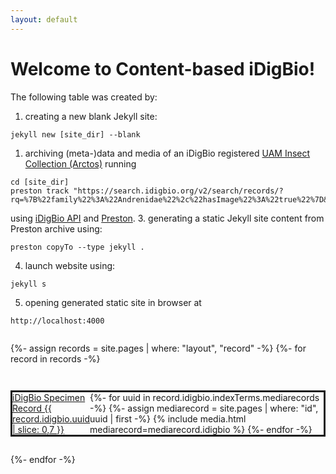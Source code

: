 ```yaml
---
layout: default
---
```

<h1>Welcome to Content-based iDigBio!</h1> 

The following table was created by:

1. creating a new blank Jekyll site:
```
jekyll new [site_dir] --blank
```
1. archiving (meta-)data and media of an iDigBio registered [UAM Insect Collection (Arctos)](https://www.idigbio.org/portal/recordsets/eaa5f19e-ff6f-4d09-8b55-4a6810e77a6c) running 
```
cd [site_dir]
preston track "https://search.idigbio.org/v2/search/records/?rq=%7B%22family%22%3A%22Andrenidae%22%2c%22hasImage%22%3A%22true%22%7D&limit=10&offset=0"
``` 
using [iDigBio API](https://www.idigbio.org/wiki/index.php/IDigBio_API) and [Preston](https://preston.guoda.bio). 
3. generating a static Jekyll site content from Preston archive using:
```
preston copyTo --type jekyll .
```
4. launch website using:
```
jekyll s
``` 
5. opening generated static site in browser at 
```
http://localhost:4000
```

<div style="display: flex; flex-direction: column; row-gap: 2em;">
  
  {%- assign records = site.pages | where: "layout", "record" -%}
  {%- for record in records -%}
  <div style="display: flex; flex-align: column; border: solid;">
  <a href="{{ record.idigbio.uuid }}">iDigBio Specimen Record {{ record.idigbio.uuid | slice: 0,7 }}</a>
  {%-   for uuid in record.idigbio.indexTerms.mediarecords -%}
  {%-     assign mediarecord = site.pages | where: "id", uuid | first -%}
  {%      include media.html mediarecord=mediarecord.idigbio %}
  {%-   endfor -%}
  </div>
  {%- endfor -%}

</div>
